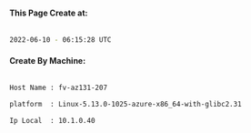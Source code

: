 
   
#### This Page Create at:

```bash

2022-06-10 - 06:15:28 UTC

```

#### Create By Machine:

```bash

Host Name : fv-az131-207

platform  : Linux-5.13.0-1025-azure-x86_64-with-glibc2.31

Ip Local  : 10.1.0.40

```

